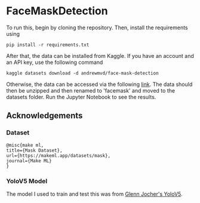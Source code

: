 # FaceMaskDetection
To run this, begin by cloning the repository. Then, install the requirements using
```
pip install -r requirements.txt
```
After that, the data can be installed from Kaggle. If you have an account and an API key, use the following command
```
kaggle datasets download -d andrewmvd/face-mask-detection 
```
Otherwise, the data can be accessed via the following [link](https://www.kaggle.com/andrewmvd/face-mask-detection).
The data should then be unzipped and then renamed to 'facemask' and moved to the datasets folder.
Run the Jupyter Notebook to see the results.

## Acknowledgements
### Dataset
```
@misc{make ml,
title={Mask Dataset},
url={https://makeml.app/datasets/mask},
journal={Make ML}
}
```
### YoloV5 Model
The model I used to train and test this was from [Glenn Jocher's YoloV5](https://github.com/ultralytics/yolov5). 